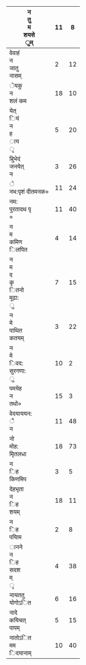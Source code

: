 | न<br>तु<br>म<br>शयसे<br>ुम्             | 11 | 8  |
|-----------------------------------------|----|----|
| वेवाहं<br>न<br>जातु<br>नासम्            | 2  | 12 |
| ेयकु<br>न<br>शलं कम                     | 18 | 10 |
| येत्<br>ियं<br>न<br>ह<br>ाय<br>ृ        | 5  | 20 |
| बुिभेदं<br>जनयेत्<br>न                  | 3  | 26 |
| े<br>नभ:पृशं दीतमनक०                    | 11 | 24 |
| नम:<br>पुरतादथ पृ<br>०                  | 11 | 40 |
| न<br>म<br>कमिण<br>िलपित                 | 4  | 14 |
| न<br>म<br>द<br>कृ<br>ितनो<br>मूढा:<br>ु | 7  | 15 |
| न<br>मे<br>पाथित<br>कतयम्               | 3  | 22 |
| न<br>मे<br>िवद:<br>सुरगणा:<br>ु         | 10 | 2  |
| पमयेह<br>न<br>तथो०                      | 15 | 3  |
| वेदयाययन:<br>ै<br>न                     | 11 | 48 |
| नो<br>मोह:<br>मृितलधा                   | 18 | 73 |
| न<br>िह<br>किणमिप                       | 3  | 5  |
| देहभृता<br>न<br>िह<br>शयम्              | 18 | 11 |
| न<br>िह<br>पयािम                        | 2  | 8  |
| ानने<br>न<br>िह<br>सदश<br>म्<br>ृ       | 4  | 38 |
| नायततु<br>योगोऽित                       | 6  | 16 |
| नादे<br>कयिचत्<br>पापम्                 | 5  | 15 |
| नातोऽित<br>मम<br>िदयानाम्               | 10 | 40 |